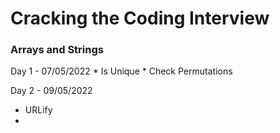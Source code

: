 # Cracking the Coding Interview
<h3>Arrays and Strings</h3>
Day 1 - 07/05/2022
* Is Unique
* Check Permutations

Day 2 - 09/05/2022
* URLify
*